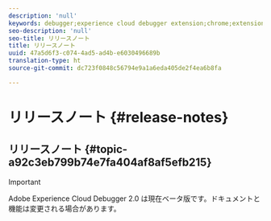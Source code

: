 ```yaml
---
description: 'null'
keywords: debugger;experience cloud debugger extension;chrome;extension;release notes
seo-description: 'null'
seo-title: リリースノート
title: リリースノート
uuid: 47a5d6f3-c074-4ad5-ad4b-e6030496689b
translation-type: ht
source-git-commit: dc723f0848c56794e9a1a6eda405de2f4ea6b8fa

---
```



# リリースノート {#release-notes}

## リリースノート {#topic-a92c3eb799b74e7fa404af8af5efb215}

> [!IMPORTANT]
>
> Adobe Experience Cloud Debugger 2.0 は現在ベータ版です。ドキュメントと機能は変更される場合があります。
